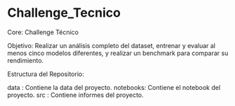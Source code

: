 # Challenge_Tecnico
Core: Challenge Técnico

Objetivo: Realizar un análisis completo del dataset, entrenar y evaluar al
          menos cinco modelos diferentes, y realizar un benchmark para 
          comparar su rendimiento.

Estructura del Repositorio:

data     : Contiene la data del proyecto.
notebooks: Contiene el notebook del proyecto.
src      : Contiene informes del proyecto.
